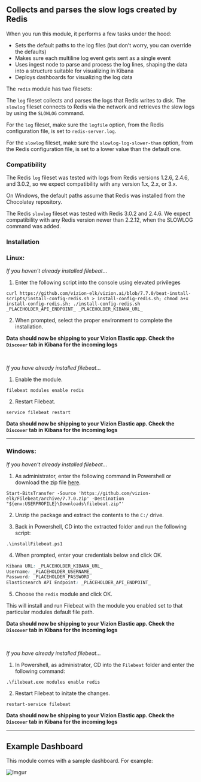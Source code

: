 ## Collects and parses the slow logs created by Redis

When you run this module, it performs a few tasks under the hood:

- Sets the default paths to the log files (but don’t worry, you can override the defaults)
- Makes sure each multiline log event gets sent as a single event
- Uses ingest node to parse and process the log lines, shaping the data into a structure suitable for visualizing in Kibana
- Deploys dashboards for visualizing the log data

The ```redis``` module has two filesets:

The ```log``` fileset collects and parses the logs that Redis writes to disk.
The ```slowlog``` fileset connects to Redis via the network and retrieves the slow logs by using the ```SLOWLOG``` command.

For the ```log``` fileset, make sure the ```logfile``` option, from the Redis configuration file, is set to ```redis-server.log```.

For the ```slowlog``` fileset, make sure the ```slowlog-log-slower-than``` option, from the Redis configuration file, is set to a lower value than the default one.

### Compatibility

The Redis ```log``` fileset was tested with logs from Redis versions 1.2.6, 2.4.6, and 3.0.2, so we expect compatibility with any version 1.x, 2.x, or 3.x.

On Windows, the default paths assume that Redis was installed from the Chocolatey repository.

The Redis ```slowlog``` fileset was tested with Redis 3.0.2 and 2.4.6. We expect compatibility with any Redis version newer than 2.2.12, when the SLOWLOG command was added.


### Installation

### Linux:

<i>If you haven't already installed filebeat...</i>

1) Enter the following script into the console using elevated privileges

```
curl https://github.com/vizion-elk/vizion.ai/blob/7.7.0/beat-install-scripts/install-config-redis.sh > install-config-redis.sh; chmod a+x  install-config-redis.sh; ./install-config-redis.sh _PLACEHOLDER_API_ENDPOINT_ _PLACEHOLDER_KIBANA_URL_
```

2) When prompted, select the proper environment to complete the installation.

**Data should now be shipping to your Vizion Elastic app. Check the ```Discover``` tab in Kibana for the incoming logs**

<br>

<i>If you have already installed filebeat...</i>

1) Enable the module.

```
filebeat modules enable redis
```

2) Restart Filebeat.

```
service filebeat restart
```

**Data should now be shipping to your Vizion Elastic app. Check the ```Discover``` tab in Kibana for the incoming logs**

<hr>

### Windows:

<i>If you haven't already installed filebeat...</i>

1) As administrator, enter the following command in Powershell or download the zip file [here](https://github.com/vizion-elk/Filebeat/archive/7.7.0.zip).

```
Start-BitsTransfer -Source 'https://github.com/vizion-elk/Filebeat/archive/7.7.0.zip' -Destination "${env:USERPROFILE}\Downloads\filebeat.zip"'
```

2) Unzip the package and extract the contents to the `C:/` drive.

3) Back in Powershell, CD into the extracted folder and run the following script:

```
.\installFilebeat.ps1
```

4) When prompted, enter your credentials below and click OK.

```css
Kibana URL: _PLACEHOLDER_KIBANA_URL_
Username: _PLACEHOLDER_USERNAME_
Password: _PLACEHOLDER_PASSWORD_
Elasticsearch API Endpoint: _PLACEHOLDER_API_ENDPOINT_
```

5) Choose the ```redis``` module and click OK.

This will install and run Filebeat with the module you enabled set to that particular modules default file path.

**Data should now be shipping to your Vizion Elastic app. Check the ```Discover``` tab in Kibana for the incoming logs**

<br>


<i>If you have already installed filebeat...</i>

1) In Powershell, as administrator, CD into the ```Filebeat``` folder and enter the following command:

```
.\filebeat.exe modules enable redis
```

2) Restart Filebeat to initate the changes.

```
restart-service filebeat
```

**Data should now be shipping to your Vizion Elastic app. Check the ```Discover``` tab in Kibana for the incoming logs**

<hr>

## Example Dashboard

This module comes with a sample dashboard. For example:

![Imgur](https://imgur.com/iOIHQbu.png)
